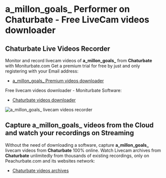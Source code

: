 # a_millon_goals_ Performer on Chaturbate - Free LiveCam videos downloader

## Chaturbate Live Videos Recorder

Monitor and record livecam videos of **a_millon_goals_** from **Chaturbate** with Moniturbate.com
Get a premium trial for free by just and only registering with your Email address:
* [a_millon_goals_ Premium videos downloader](https://moniturbate.com/request-demo-licence-key.html)

Free livecam videos downloader - Moniturbate Software:
* [Chaturbate videos downloader](https://moniturbate.com/moniturbate-download-software.html)

![a_millon_goals_ livecam videos recorder](https://peachurnet.com/templates/moniturbate-software.png)


## Capture a_millon_goals_ videos from the Cloud and watch your recordings on Streaming

Without the need of downloading a software, capture **a_millon_goals_** livecam videos from **Chaturbate** 100% online.
Watch Livecam archives from **Chaturbate** unlimitedly from thousands of existing recordings, only on Peachurbate.com and its websites network:
* [Chaturbate videos archives](https://peachurnet.com/)